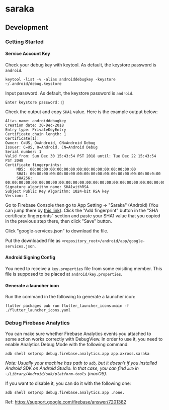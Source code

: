 # saraka

## Development

### Getting Started

#### Service Account Key

Check your debug key with keytool. As default, the keystore password is `android`.

```
keytool -list -v -alias androiddebugkey -keystore ~/.android/debug.keystore
```

Input password. As default, the keystore password is `android`.

```
Enter keystore password: 🔑
```

Check the output and copy `SHA1` value. Here is the example output below:

```
Alias name: androiddebugkey
Creation date: 30-Dec-2018
Entry type: PrivateKeyEntry
Certificate chain length: 1
Certificate[1]:
Owner: C=US, O=Android, CN=Android Debug
Issuer: C=US, O=Android, CN=Android Debug
Serial number: 1
Valid from: Sun Dec 30 15:43:54 PST 2018 until: Tue Dec 22 15:43:54 PST 2048
Certificate fingerprints:
	 MD5:  00:00:00:00:00:00:00:00:00:00:00:00:00:00:00:00
	 SHA1: 00:00:00:00:00:00:00:00:00:00:00:00:00:00:00:00:00:00:0:00
	 SHA256: 00:00:00:00:00:00:00:00:00:00:00:00:00:00:00:00:00:00:00:00:00:00:00:00:00:00:00:00:00:00:00:00
Signature algorithm name: SHA1withRSA
Subject Public Key Algorithm: 1024-bit RSA key
Version: 1
```

Go to Firebase Console then go to App Setting -> "Saraka" (Android) (You can jump there by [this link](https://console.firebase.google.com/u/0/project/saraka/settings/general/android:app.axross.saraka)). Click the "Add fingerprint" button in the "SHA certificate fingerprints" section and paste your SHA1 value that you copied in the previous step there, then click "Save" button.

Click "google-services.json" to download the file.

Put the downloaded file as `<repository_root>/android/app/google-services.json`.

#### Android Signing Config

You need to receive a `key.properties` file from some exisiting member. This file is supposed to be placed at `android/key.properties`.

#### Generate a launcher icon

Run the command in the following to generate a launcher icon:

```
flutter packages pub run flutter_launcher_icons:main -f ./flutter_launcher_icons.yaml
```

### Debug Firebase Analytics

You can make sure whether Firebase Analytics events you attached to some action works correctly with DebugView. In order to use it, you need to enable Analytics Debug Mode with the following command:

```
adb shell setprop debug.firebase.analytics.app app.axross.saraka
```

_Note: Usually your machine has path to `adb`, but it doesn't if you installed Android SDK on Android Studio. In that case, you can find `adb` in `~/Library/Android/sdk/platform-tools` (macOS)._

If you want to disable it, you can do it with the following one:

```
adb shell setprop debug.firebase.analytics.app .none.
```

Ref: https://support.google.com/firebase/answer/7201382
